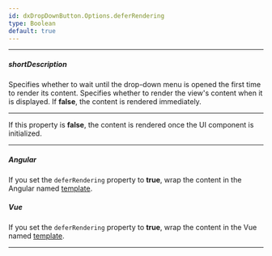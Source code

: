 ```yaml
---
id: dxDropDownButton.Options.deferRendering
type: Boolean
default: true
---
```

---
##### shortDescription
Specifies whether to wait until the drop-down menu is opened the first time to render its content.
Specifies whether to render the view's content when it is displayed. If **false**, the content is rendered immediately.

---
If this property is **false**, the content is rendered once the UI component is initialized.

---
##### Angular

If you set the `deferRendering` property to **true**, wrap the content in the Angular named [template](/concepts/40%20Angular%20Components/20%20Component%20Configuration%20Syntax/37%20Templates '/Documentation/Guide/Angular_Components/Component_Configuration_Syntax/#Templates').

##### Vue

If you set the `deferRendering` property to **true**, wrap the content in the Vue named [template](/concepts/55%20Vue%20Components/20%20Component%20Configuration%20Syntax/37%20Templates.md '/Documentation/Guide/Vue_Components/Component_Configuration_Syntax/#Templates').

---